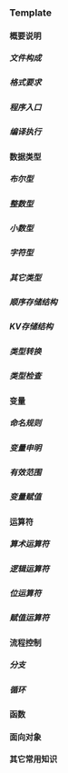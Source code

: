 ### Template
#### 概要说明
##### 文件构成
##### 格式要求
##### 程序入口
##### 编译执行
#### 数据类型
##### 布尔型
##### 整数型
##### 小数型
##### 字符型
##### 其它类型
##### 顺序存储结构
##### KV存储结构
##### 类型转换
##### 类型检查
#### 变量
##### 命名规则
##### 变量申明
##### 有效范围
##### 变量赋值
#### 运算符
##### 算术运算符
##### 逻辑运算符
##### 位运算符
##### 赋值运算符
#### 流程控制
##### 分支
##### 循环
#### 函数
#### 面向对象
#### 其它常用知识
